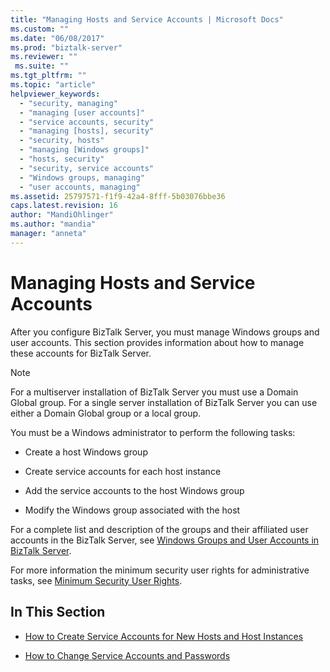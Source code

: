 ```yaml
---
title: "Managing Hosts and Service Accounts | Microsoft Docs"
ms.custom: ""
ms.date: "06/08/2017"
ms.prod: "biztalk-server"
ms.reviewer: ""
 ms.suite: ""
ms.tgt_pltfrm: ""
ms.topic: "article"
helpviewer_keywords: 
  - "security, managing"
  - "managing [user accounts]"
  - "service accounts, security"
  - "managing [hosts], security"
  - "security, hosts"
  - "managing [Windows groups]"
  - "hosts, security"
  - "security, service accounts"
  - "Windows groups, managing"
  - "user accounts, managing"
ms.assetid: 25797571-f1f9-42a4-8fff-5b03076bbe36
caps.latest.revision: 16
author: "MandiOhlinger"
ms.author: "mandia"
manager: "anneta"
---
```

# Managing Hosts and Service Accounts
After you configure BizTalk Server, you must manage Windows groups and user accounts. This section provides information about how to manage these accounts for BizTalk Server.  
  
> [!NOTE]
>  For a multiserver installation of BizTalk Server you must use a Domain Global group. For a single server installation of BizTalk Server you can use either a Domain Global group or a local group.  
  
 You must be a Windows administrator to perform the following tasks:  
  
-   Create a host Windows group  
  
-   Create service accounts for each host instance  
  
-   Add the service accounts to the host Windows group  
  
-   Modify the Windows group associated with the host  
  
 For a complete list and description of the groups and their affiliated user accounts in the BizTalk Server, see [Windows Groups and User Accounts in BizTalk Server](../core/windows-groups-and-user-accounts-in-biztalk-server.md).  
  
 For more information the minimum security user rights for administrative tasks, see [Minimum Security User Rights](../core/minimum-security-user-rights.md).  
  
## In This Section  
  
-   [How to Create Service Accounts for New Hosts and Host Instances](../core/how-to-create-service-accounts-for-new-hosts-and-host-instances.md)  
  
-   [How to Change Service Accounts and Passwords](../core/how-to-change-service-accounts-and-passwords.md)